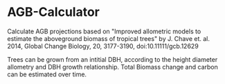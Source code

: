 # AGB-Calculator
Calculate AGB projections based on "Improved allometric models to estimate the aboveground biomass of tropical trees" by J. Chave et. al. 2014, Global Change Biology, 20, 3177-3190, doi:10.11111/gcb.12629


Trees can be grown from an intitial DBH, according to the height diameter allometry and DBH growth relationship. Total Biomass change and carbon can be estimated over time.
